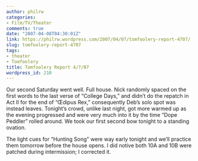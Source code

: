 ```yaml
---
author: philrw
categories:
- Film/TV/Theater
comments: true
date: "2007-04-08T04:30:01Z"
link: https://philrw.wordpress.com/2007/04/07/tomfoolery-report-4707/
slug: tomfoolery-report-4707
tags:
- theater
- Tomfoolery
title: Tomfoolery Report 4/7/07
wordpress_id: 210
---
```


Our second Saturday went well. Full house. Nick randomly spaced on
the first words to the last verse of “College Days,” and didn’t do the
repatch in Act II for the end of “Œdipus Rex,” consequently Deb’s solo
spot was instead leaves. Tonight’s crowd, unlike last night, got more
warmed up as the evening progressed and were very much into it by the
time “Dope Peddler” rolled around. We took our first second bow tonight
to a standing ovation.




The light cues for “Hunting Song” were way early tonight and we’ll
practice them tomorrow before the house opens. I did notive both 10A and
10B were patched during intermission; I corrected it.




